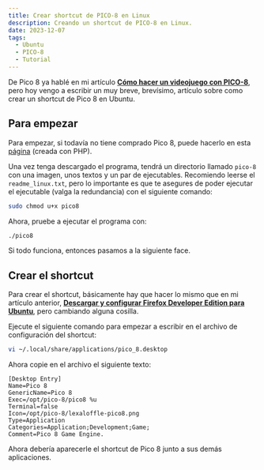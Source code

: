 ```yaml
---
title: Crear shortcut de PICO-8 en Linux
description: Creando un shortcut de PICO-8 en Linux.
date: 2023-12-07
tags:
  - Ubuntu
  - PICO-8
  - Tutorial
---
```


De Pico 8 ya hablé en mi artículo [**Cómo hacer un videojuego con PICO-8**](https://imangelo.dev/como-hacer-un-videojuego-con-pico-8), pero hoy vengo a escribir un muy breve, brevísimo, artículo sobre como crear un shortcut de Pico 8 en Ubuntu.

## Para empezar

Para empezar, si todavía no tiene comprado Pico 8, puede hacerlo en esta [página](https://www.lexaloffle.com/pico-8.php?#getpico8) (creada con PHP).

Una vez tenga descargado el programa, tendrá un directorio llamado `pico-8` con una imagen, unos textos y un par de ejecutables. Recomiendo leerse el `readme_linux.txt`, pero lo importante es que te asegures de poder ejecutar el ejecutable (valga la redundancia) con el siguiente comando:

```zsh
sudo chmod u+x pico8
```

Ahora, pruebe a ejecutar el programa con:

```zsh
./pico8
```

Si todo funciona, entonces pasamos a la siguiente face.

## Crear el shortcut

Para crear el shortcut, básicamente hay que hacer lo mismo que en mi artículo anterior, [**Descargar y configurar Firefox Developer Edition para Ubuntu**](https://imangelo.dev/descargar-y-configurar-firefox-developer-edition-en-linux), pero cambiando alguna cosilla.

Ejecute el siguiente comando para empezar a escribir en el archivo de configuración del shortcut:

```zsh
vi ~/.local/share/applications/pico_8.desktop
```

Ahora copie en el archivo el siguiente texto:

```
[Desktop Entry]
Name=Pico 8
GenericName=Pico 8
Exec=/opt/pico-8/pico8 %u
Terminal=false
Icon=/opt/pico-8/lexaloffle-pico8.png
Type=Application
Categories=Application;Development;Game;
Comment=Pico 8 Game Engine.
```

Ahora debería aparecerle el shortcut de Pico 8 junto a sus demás aplicaciones.
